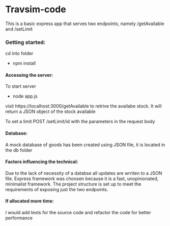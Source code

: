 # Travsim-code
This is a basic express app that serves two endpoints, namely /getAvailable and /setLimit

### Getting started:
cd into folder 
* npm install

#### Accessing the server:
To start server
* node app.js  

visit https://localhost:3000/getAvailable to retrive the availabe stock. It will return a JSON object of the stock available

To set a limit POST  /setLimit/id  with the parameters in the request body   

#### Database:
A mock database of goods has been created using JSON file, it is located in the db folder

#### Factors influencing the technical:
Due to the lack of necessity of a databse all updates are wrriten to a JSON file. 
Express framework was choosen because it is a fast, unopinionated, minimalist framework.
The project structure is set up to meet the requirements of exposing just the two endpoints.

#### If allocated more time:
I would add tests for the source code and refactor the code for better performance  

